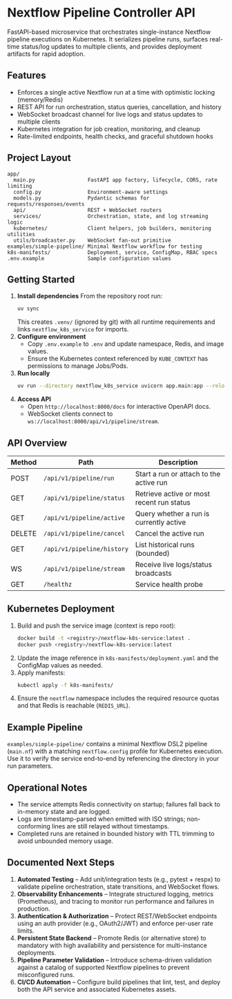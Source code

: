# Nextflow Pipeline Controller API

FastAPI-based microservice that orchestrates single-instance Nextflow pipeline executions on Kubernetes. It serializes pipeline runs, surfaces real-time status/log updates to multiple clients, and provides deployment artifacts for rapid adoption.

## Features
- Enforces a single active Nextflow run at a time with optimistic locking (memory/Redis)
- REST API for run orchestration, status queries, cancellation, and history
- WebSocket broadcast channel for live logs and status updates to multiple clients
- Kubernetes integration for job creation, monitoring, and cleanup
- Rate-limited endpoints, health checks, and graceful shutdown hooks

## Project Layout
```
app/
  main.py                 FastAPI app factory, lifecycle, CORS, rate limiting
  config.py               Environment-aware settings
  models.py               Pydantic schemas for requests/responses/events
  api/                    REST + WebSocket routers
  services/               Orchestration, state, and log streaming logic
  kubernetes/             Client helpers, job builders, monitoring utilities
  utils/broadcaster.py    WebSocket fan-out primitive
examples/simple-pipeline/ Minimal Nextflow workflow for testing
k8s-manifests/            Deployment, service, ConfigMap, RBAC specs
.env.example              Sample configuration values
```

## Getting Started
1. **Install dependencies**
   From the repository root run:
   ```bash
   uv sync
   ```
   This creates `.venv/` (ignored by git) with all runtime requirements and links `nextflow_k8s_service` for imports.
2. **Configure environment**
   - Copy `.env.example` to `.env` and update namespace, Redis, and image values.
   - Ensure the Kubernetes context referenced by `KUBE_CONTEXT` has permissions to manage Jobs/Pods.
3. **Run locally**
   ```bash
   uv run --directory nextflow_k8s_service uvicorn app.main:app --reload --port 8000
   ```
4. **Access API**
   - Open `http://localhost:8000/docs` for interactive OpenAPI docs.
   - WebSocket clients connect to `ws://localhost:8000/api/v1/pipeline/stream`.

## API Overview
| Method | Path                         | Description |
| ------ | ---------------------------- | ----------- |
| POST   | `/api/v1/pipeline/run`       | Start a run or attach to the active run |
| GET    | `/api/v1/pipeline/status`    | Retrieve active or most recent run status |
| GET    | `/api/v1/pipeline/active`    | Query whether a run is currently active |
| DELETE | `/api/v1/pipeline/cancel`    | Cancel the active run |
| GET    | `/api/v1/pipeline/history`   | List historical runs (bounded) |
| WS     | `/api/v1/pipeline/stream`    | Receive live logs/status broadcasts |
| GET    | `/healthz`                   | Service health probe |

## Kubernetes Deployment
1. Build and push the service image (context is repo root):
   ```bash
   docker build -t <registry>/nextflow-k8s-service:latest .
   docker push <registry>/nextflow-k8s-service:latest
   ```
2. Update the image reference in `k8s-manifests/deployment.yaml` and the ConfigMap values as needed.
3. Apply manifests:
   ```bash
   kubectl apply -f k8s-manifests/
   ```
4. Ensure the `nextflow` namespace includes the required resource quotas and that Redis is reachable (`REDIS_URL`).

## Example Pipeline
`examples/simple-pipeline/` contains a minimal Nextflow DSL2 pipeline (`main.nf`) with a matching `nextflow.config` profile for Kubernetes execution. Use it to verify the service end-to-end by referencing the directory in your run parameters.

## Operational Notes
- The service attempts Redis connectivity on startup; failures fall back to in-memory state and are logged.
- Logs are timestamp-parsed when emitted with ISO strings; non-conforming lines are still relayed without timestamps.
- Completed runs are retained in bounded history with TTL trimming to avoid unbounded memory usage.

## Documented Next Steps
1. **Automated Testing** – Add unit/integration tests (e.g., pytest + respx) to validate pipeline orchestration, state transitions, and WebSocket flows.
2. **Observability Enhancements** – Integrate structured logging, metrics (Prometheus), and tracing to monitor run performance and failures in production.
3. **Authentication & Authorization** – Protect REST/WebSocket endpoints using an auth provider (e.g., OAuth2/JWT) and enforce per-user rate limits.
4. **Persistent State Backend** – Promote Redis (or alternative store) to mandatory with high availability and persistence for multi-instance deployments.
5. **Pipeline Parameter Validation** – Introduce schema-driven validation against a catalog of supported Nextflow pipelines to prevent misconfigured runs.
6. **CI/CD Automation** – Configure build pipelines that lint, test, and deploy both the API service and associated Kubernetes assets.
